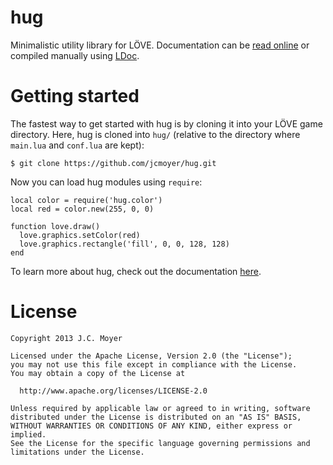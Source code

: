 ﻿# hug

Minimalistic utility library for LÖVE. Documentation can be [read online](http://jcmoyer.github.io/hug/doc/) or compiled manually using [LDoc](https://github.com/stevedonovan/LDoc).

# Getting started
The fastest way to get started with hug is by cloning it into your LÖVE game directory. Here, hug is cloned into `hug/` (relative to the directory where `main.lua` and `conf.lua` are kept):

    $ git clone https://github.com/jcmoyer/hug.git

Now you can load hug modules using `require`:

    local color = require('hug.color')
    local red = color.new(255, 0, 0)

    function love.draw()
      love.graphics.setColor(red)
      love.graphics.rectangle('fill', 0, 0, 128, 128)
    end

To learn more about hug, check out the documentation [here](http://jcmoyer.github.io/hug/doc/).

# License

    Copyright 2013 J.C. Moyer
   
    Licensed under the Apache License, Version 2.0 (the "License");
    you may not use this file except in compliance with the License.
    You may obtain a copy of the License at
   
      http://www.apache.org/licenses/LICENSE-2.0
   
    Unless required by applicable law or agreed to in writing, software
    distributed under the License is distributed on an "AS IS" BASIS,
    WITHOUT WARRANTIES OR CONDITIONS OF ANY KIND, either express or implied.
    See the License for the specific language governing permissions and
    limitations under the License.
